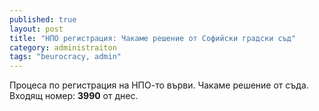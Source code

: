 ```yaml
---
published: true
layout: post
title: "НПО регистрация: Чакаме решение от Софийски градски съд"
category: administraiton
tags: "beurocracy, admin"
---
```


Процеса по регистрация на НПО-то върви. Чакаме решение от съда. Входящ номер: **3990** от днес.